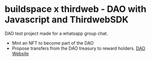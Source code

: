 # buildspace x thirdweb - DAO with Javascript and ThirdwebSDK

DAO test project made for a whatsapp group chat.

- Mint an NFT to become part of the DAO
- Propose transfers from the DAO treasury to reward holders.
  [DAO Website](https://ae-dao.netlify.app/)
